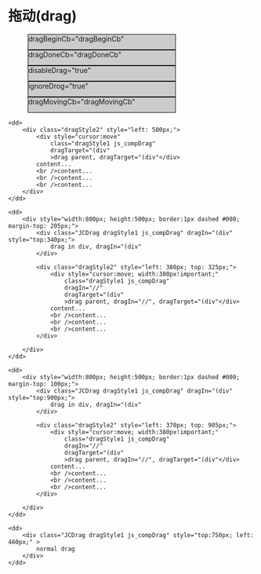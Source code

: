 # 拖动(drag)

<dl class="defDl">
    <dt></dt>
    <dd>
        <div class="JCDrag dragStyle1 js_compDrag" dragBeginCb="dragBeginCb">
            dragBeginCb="dragBeginCb"
        </div>
    </dd>

   <dd>
        <div class="JCDrag dragStyle1 js_compDrag" dragDoneCb="dragDoneCb" style="top:40px">
            dragDoneCb="dragDoneCb"
        </div>
   </dd>

   <dd>
        <div class="JCDrag dragStyle1 js_compDrag" disableDrag="true" style="top:80px">
             disableDrag="true"
        </div>
   </dd>

   <dd>
        <div class="JCDrag dragStyle1 js_compDrag" ignoreDrog="true" style="top:120px">
             ignoreDrog="true"
        </div>
   </dd>

   <dd>
        <div class="JCDrag dragStyle1 js_compDrag" dragMovingCb="dragMovingCb" style="top:160px">
            dragMovingCb="dragMovingCb"
        </div>
   </dd>

    <dd>
        <div class="dragStyle2" style="left: 500px;">
            <div style="cursor:move" 
                class="dragStyle1 js_compDrag" 
                dragTarget="(div"
                >drag parent, dragTarget="(div"</div>
            content...
            <br />content...
            <br />content...
            <br />content...
        </div>
    </dd>

    <dd>
        <div style="width:800px; height:500px; border:1px dashed #000; margin-top: 205px;">
            <div class="JCDrag dragStyle1 js_compDrag" dragIn="(div" style="top:340px;">
                drag in div, dragIn="(div"
            </div>

            <div class="dragStyle2" style="left: 380px; top: 325px;">
                <div style="cursor:move; width:380px!important;" 
                    class="dragStyle1 js_compDrag" 
                    dragIn="//"
                    dragTarget="(div"
                    >drag parent, dragIn="//", dragTarget="(div"</div>
                content...
                <br />content...
                <br />content...
                <br />content...
            </div>

        </div>
    </dd>

    <dd>
        <div style="width:800px; height:500px; border:1px dashed #000; margin-top: 100px;">
            <div class="JCDrag dragStyle1 js_compDrag" dragIn="(div" style="top:900px;">
                drag in div, dragIn="(div"
            </div>

            <div class="dragStyle2" style="left: 370px; top: 905px;">
                <div style="cursor:move; width:380px!important;" 
                    class="dragStyle1 js_compDrag" 
                    dragIn="//"
                    dragTarget="(div"
                    >drag parent, dragIn="//", dragTarget="(div"</div>
                content...
                <br />content...
                <br />content...
                <br />content...
            </div>

        </div>
    </dd>

    <dd>
        <div class="JCDrag dragStyle1 js_compDrag" style="top:750px; left: 460px;" >
            normal drag 
        </div>
    </dd>

</dl>

<link href='{{path}}/res/default/style.css' rel='stylesheet' />
<style>

    .defDl {
        position: relative;
    }

    .defDl > dd{
        border-bottom:1px solid #e2e3ea; 
    }

    .dragStyle1 {
        border: 1px solid #000;
        height: 30px;
        width: 300px;
        background: #ccc;
    }

    .dragStyle2 {
        border: 1px solid #000;
        cursor: default;
        position: absolute;
        background: #fff;
    }
</style>

<script>
    window.JC = window.JC || { debug: true };

    requirejs( [ '{{module}}' ], function( {{name}} ){
    }); 

    function dragBeginCb( _selector, _dragTarget, _movingSelector ){
        var _ins = this;
        JC.log( 'dragBeginCb', new Date().getTime() );
    }

    function dragDoneCb( _selector, _dragTarget ){
        var _ins = this;
        JC.log( 'dragDoneCb', new Date().getTime() );
    }

    function dragMovingCb( _selector, _dragTarget, _movingSelector, _x, _y, _evt ){
        var _ins = this;
        JC.log( 'dragMovingCb', new Date().getTime() );
    }

</script>
